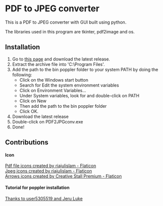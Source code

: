 # PDF to JPEG converter

This is a PDF to JPEG converter with GUI built using python.

The libraries used in this program are tkinter, pdf2image and os.

## Installation

1. Go to [this page](https://github.com/oschwartz10612/poppler-windows/releases/) and download the latest release.
2. Extract the archive file into 'C:\Program Files'.
3. Add the path to the bin poppler folder to your system PATH by doing the following: 
    - Click on the Windows start button
    - Search for Edit the system environment variables
    - Click on Environment Variables...
    - Under System variables, look for and double-click on PATH
    - Click on New
    - Then add the path to the bin poppler folder
    - Click OK.
4. Download the latest release
5. Double-click on PDF2JPGconv.exe
6. Done!

## Contributions

#### Icon

[Pdf file icons created by riajulislam - Flaticon](https://www.flaticon.com/free-icons/pdf-file) <br>
[Jpeg icons created by riajulislam - Flaticon](https://www.flaticon.com/free-icons/jpeg) <br>
[Arrows icons created by Creative Stall Premium - Flaticon](https://www.flaticon.com/free-icons/arrows)

#### Tutorial for poppler installation

[Thanks to user5305519 and Jeru Luke](https://stackoverflow.com/questions/18381713/how-to-install-poppler-on-windows)
